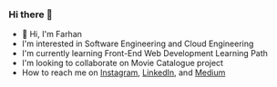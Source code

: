 ### Hi there 👋

<!--
**frhan18/frhan18** is a ✨ _special_ ✨ repository because its `README.md` (this file) appears on your GitHub profile.

Here are some ideas to get you started:

- 🔭 I’m currently working on ...
- 🌱 I’m currently learning ...
- 👯 I’m looking to collaborate on ...
- 🤔 I’m looking for help with ...
- 💬 Ask me about ...
- 📫 How to reach me: ...
- 😄 Pronouns: ...
- ⚡ Fun fact: ...
-->

- 👋 Hi, I'm Farhan
- I'm interested in Software Engineering and Cloud Engineering 
- I'm currently learning Front-End Web Development Learning Path
- I'm looking to collaborate on Movie Catalogue project
- How to reach me on 
<a href="https://www.instagram.com/pukulanbalmon_18" target="_blank">Instagram</a>, 
<a href="https://www.linkedin.com/in/https://www.linkedin.com/in/farhan-20241221a/" target="_blank">LinkedIn</a>, and 
<a href="https://medium.com/@farhan18apr02" target="_blank">Medium</a>
 
